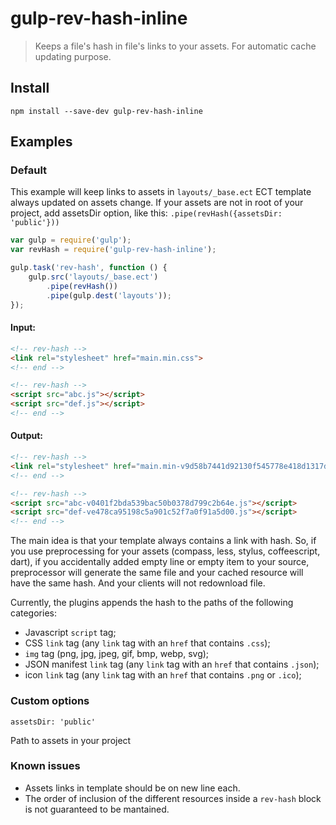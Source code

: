 gulp-rev-hash-inline
=============

> Keeps a file's hash in file's links to your assets. For automatic cache updating purpose.

## Install

```
npm install --save-dev gulp-rev-hash-inline
```


## Examples

### Default

This example will keep links to assets in `layouts/_base.ect` ECT template always updated on assets change. If your assets are not in root of your project, add assetsDir option, like this: `.pipe(revHash({assetsDir: 'public'}))`

```js
var gulp = require('gulp');
var revHash = require('gulp-rev-hash-inline');

gulp.task('rev-hash', function () {
	gulp.src('layouts/_base.ect')
		.pipe(revHash())
		.pipe(gulp.dest('layouts'));
});
```

#### Input:

```html
<!-- rev-hash -->
<link rel="stylesheet" href="main.min.css">
<!-- end -->

<!-- rev-hash -->
<script src="abc.js"></script>
<script src="def.js"></script>
<!-- end -->
```

#### Output:

```html
<!-- rev-hash -->
<link rel="stylesheet" href="main.min-v9d58b7441d92130f545778e418d1317d.css">
<!-- end -->

<!-- rev-hash -->
<script src="abc-v0401f2bda539bac50b0378d799c2b64e.js"></script>
<script src="def-ve478ca95198c5a901c52f7a0f91a5d00.js"></script>
<!-- end -->
```

The main idea is that your template always contains a link with hash. So, if you use preprocessing for your assets (compass, less, stylus, coffeescript, dart), if you accidentally added empty line or empty item to your source, preprocessor will generate the same file and your cached resource will have the same hash. And your clients will not redownload file.

Currently, the plugins appends the hash to the paths of the following categories:

* Javascript `script` tag;
* CSS `link` tag (any `link` tag with an `href` that contains `.css`);
* `img` tag (png, jpg, jpeg, gif, bmp, webp, svg);
* JSON manifest `link` tag (any `link` tag with an `href` that contains `.json`);
* icon `link` tag (any `link` tag with an `href` that contains `.png` or `.ico`);

### Custom options

```
assetsDir: 'public'
```

Path to assets in your project

### Known issues

* Assets links in template should be on new line each.
* The order of inclusion of the different resources inside a `rev-hash` block is not guaranteed to be mantained.
